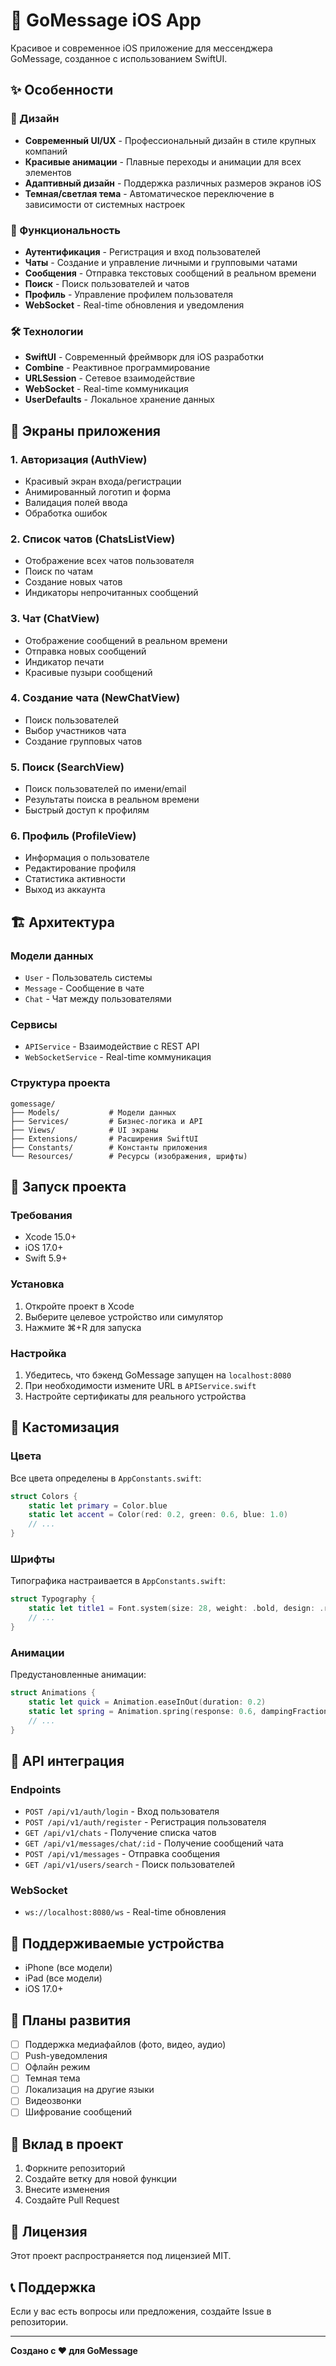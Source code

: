 # 📱 GoMessage iOS App

Красивое и современное iOS приложение для мессенджера GoMessage, созданное с использованием SwiftUI.

## ✨ Особенности

### 🎨 Дизайн
- **Современный UI/UX** - Профессиональный дизайн в стиле крупных компаний
- **Красивые анимации** - Плавные переходы и анимации для всех элементов
- **Адаптивный дизайн** - Поддержка различных размеров экранов iOS
- **Темная/светлая тема** - Автоматическое переключение в зависимости от системных настроек

### 🚀 Функциональность
- **Аутентификация** - Регистрация и вход пользователей
- **Чаты** - Создание и управление личными и групповыми чатами
- **Сообщения** - Отправка текстовых сообщений в реальном времени
- **Поиск** - Поиск пользователей и чатов
- **Профиль** - Управление профилем пользователя
- **WebSocket** - Real-time обновления и уведомления

### 🛠 Технологии
- **SwiftUI** - Современный фреймворк для iOS разработки
- **Combine** - Реактивное программирование
- **URLSession** - Сетевое взаимодействие
- **WebSocket** - Real-time коммуникация
- **UserDefaults** - Локальное хранение данных

## 📱 Экраны приложения

### 1. Авторизация (AuthView)
- Красивый экран входа/регистрации
- Анимированный логотип и форма
- Валидация полей ввода
- Обработка ошибок

### 2. Список чатов (ChatsListView)
- Отображение всех чатов пользователя
- Поиск по чатам
- Создание новых чатов
- Индикаторы непрочитанных сообщений

### 3. Чат (ChatView)
- Отображение сообщений в реальном времени
- Отправка новых сообщений
- Индикатор печати
- Красивые пузыри сообщений

### 4. Создание чата (NewChatView)
- Поиск пользователей
- Выбор участников чата
- Создание групповых чатов

### 5. Поиск (SearchView)
- Поиск пользователей по имени/email
- Результаты поиска в реальном времени
- Быстрый доступ к профилям

### 6. Профиль (ProfileView)
- Информация о пользователе
- Редактирование профиля
- Статистика активности
- Выход из аккаунта

## 🏗 Архитектура

### Модели данных
- `User` - Пользователь системы
- `Message` - Сообщение в чате
- `Chat` - Чат между пользователями

### Сервисы
- `APIService` - Взаимодействие с REST API
- `WebSocketService` - Real-time коммуникация

### Структура проекта
```
gomessage/
├── Models/           # Модели данных
├── Services/         # Бизнес-логика и API
├── Views/            # UI экраны
├── Extensions/       # Расширения SwiftUI
├── Constants/        # Константы приложения
└── Resources/        # Ресурсы (изображения, шрифты)
```

## 🚀 Запуск проекта

### Требования
- Xcode 15.0+
- iOS 17.0+
- Swift 5.9+

### Установка
1. Откройте проект в Xcode
2. Выберите целевое устройство или симулятор
3. Нажмите ⌘+R для запуска

### Настройка
1. Убедитесь, что бэкенд GoMessage запущен на `localhost:8080`
2. При необходимости измените URL в `APIService.swift`
3. Настройте сертификаты для реального устройства

## 🎨 Кастомизация

### Цвета
Все цвета определены в `AppConstants.swift`:
```swift
struct Colors {
    static let primary = Color.blue
    static let accent = Color(red: 0.2, green: 0.6, blue: 1.0)
    // ...
}
```

### Шрифты
Типографика настраивается в `AppConstants.swift`:
```swift
struct Typography {
    static let title1 = Font.system(size: 28, weight: .bold, design: .rounded)
    // ...
}
```

### Анимации
Предустановленные анимации:
```swift
struct Animations {
    static let quick = Animation.easeInOut(duration: 0.2)
    static let spring = Animation.spring(response: 0.6, dampingFraction: 0.8)
    // ...
}
```

## 🔧 API интеграция

### Endpoints
- `POST /api/v1/auth/login` - Вход пользователя
- `POST /api/v1/auth/register` - Регистрация пользователя
- `GET /api/v1/chats` - Получение списка чатов
- `GET /api/v1/messages/chat/:id` - Получение сообщений чата
- `POST /api/v1/messages` - Отправка сообщения
- `GET /api/v1/users/search` - Поиск пользователей

### WebSocket
- `ws://localhost:8080/ws` - Real-time обновления

## 📱 Поддерживаемые устройства

- iPhone (все модели)
- iPad (все модели)
- iOS 17.0+

## 🎯 Планы развития

- [ ] Поддержка медиафайлов (фото, видео, аудио)
- [ ] Push-уведомления
- [ ] Офлайн режим
- [ ] Темная тема
- [ ] Локализация на другие языки
- [ ] Видеозвонки
- [ ] Шифрование сообщений

## 🤝 Вклад в проект

1. Форкните репозиторий
2. Создайте ветку для новой функции
3. Внесите изменения
4. Создайте Pull Request

## 📄 Лицензия

Этот проект распространяется под лицензией MIT.

## 📞 Поддержка

Если у вас есть вопросы или предложения, создайте Issue в репозитории.

---

**Создано с ❤️ для GoMessage**
